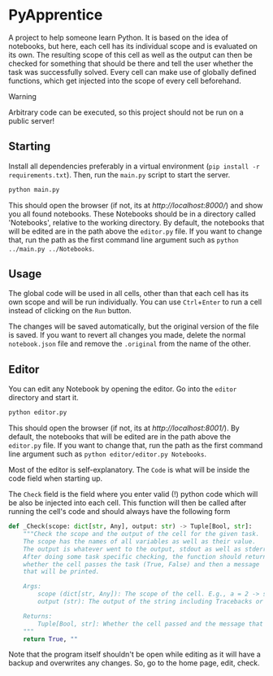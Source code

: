 # PyApprentice

A project to help someone learn Python.
It is based on the idea of notebooks, but here, each cell has its individual scope and is evaluated on its own.
The resulting scope of this cell as well as the output can then be checked for something that should be there and tell the user whether the task was successfully solved.
Every cell can make use of globally defined functions, which get injected into the scope of every cell beforehand.

> [!WARNING]
> Arbitrary code can be executed, so this project should not be run on a public server!

## Starting

Install all dependencies preferably in a virtual environment (`pip install -r requirements.txt`).
Then, run the `main.py` script to start the server.

```python
python main.py
```

This should open the browser (if not, its at _http://localhost:8000/_) and show you all found notebooks.
These Notebooks should be in a directory called 'Notebooks', relative to the working directory.
By default, the notebooks that will be edited are in the path above the `editor.py` file.
If you want to change that, run the path as the first command line argument such as `python ../main.py ../Notebooks`.

## Usage

The global code will be used in all cells, other than that each cell has its own scope and will be run individually.
You can use `Ctrl`+`Enter` to run a cell instead of clicking on the `Run` button.

The changes will be saved automatically, but the original version of the file is saved.
If you want to revert all changes you made, delete the normal `notebook.json` file and remove the `.original` from the name of the other.

## Editor

You can edit any Notebook by opening the editor.
Go into the `editor` directory and start it.

```python
python editor.py
```

This should open the browser (if not, its at _http://localhost:8001/_).
By default, the notebooks that will be edited are in the path above the `editor.py` file.
If you want to change that, run the path as the first command line argument such as `python editor/editor.py Notebooks`.

Most of the editor is self-explanatory.
The `Code` is what will be inside the code field when starting up.

The `Check` field is the field where you enter valid (!) python code which will be also be injected into each cell.
This function will then be called after running the cell's code and should always have the following form

```python
def _Check(scope: dict[str, Any], output: str) -> Tuple[Bool, str]:
    """Check the scope and the output of the cell for the given task.
    The scope has the names of all variables as well as their value.
    The output is whatever went to the output, stdout as well as stderr.
    After doing some task specific checking, the function should return
    whether the cell passes the task (True, False) and then a message
    that will be printed.

    Args:
        scope (dict[str, Any]): The scope of the cell. E.g., a = 2 -> scope['a'] = 2.
        output (str): The output of the string including Tracebacks or print results.

    Returns:
        Tuple[Bool, str]: Whether the cell passed and the message that will be printed accordingly.
    """
    return True, ""
```

Note that the program itself shouldn't be open while editing as it will have a backup and overwrites any changes.
So, go to the home page, edit, check.
